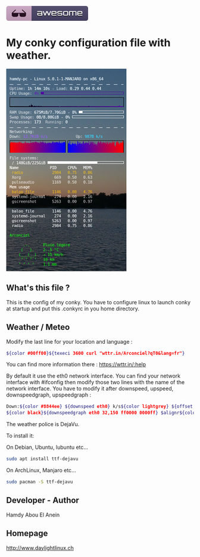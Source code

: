 ![Awesome](awesome.svg)

# My conky configuration file with weather. 


![Screenshot](conky4.png)


## What's this file ?

This is the config of my conky. You have to configure linux to launch conky at startup and put this .conkyrc in you home directory.  


## Weather / Meteo

Modify the last line for your location and language :

```sh
${color #00ff00}${texeci 3600 curl "wttr.in/Arconciel?qT0&lang=fr"}
```
You can find more information there : https://wttr.in/:help


By default it use the eth0 network interface. You can find your network interface with #ifconfig then modify those two lines with the name of the network interface. You have to modify it after downspeed, upspeed, downspeedgraph, upspeedgraph :

```sh
Down:${color #8844ee} ${downspeed eth0} k/s${color lightgrey} ${offset 70}Up:${color #22ccff} ${upspeed eth0} k/s
${color black}${downspeedgraph eth0 32,150 ff0000 0000ff} $alignr${color black}${upspeedgraph eth0 32,150 0000ff ff0000}
```

The weather police is DejaVu.


To install it:

On Debian, Ubuntu, lubuntu etc...

```sh
sudo apt install ttf-dejavu
```

On ArchLinux, Manjaro etc...

```sh
sudo pacman -S ttf-dejavu
```


## Developer - Author

Hamdy Abou El Anein


## Homepage

http://www.daylightlinux.ch 
